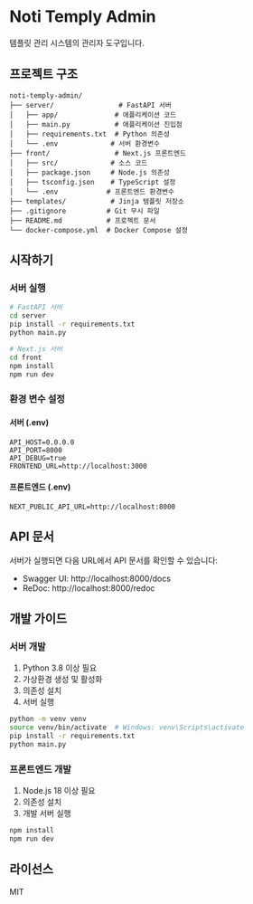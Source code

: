 # Noti Temply Admin

템플릿 관리 시스템의 관리자 도구입니다.

## 프로젝트 구조

```
noti-temply-admin/
├── server/                # FastAPI 서버
│   ├── app/              # 애플리케이션 코드
│   ├── main.py           # 애플리케이션 진입점
│   ├── requirements.txt  # Python 의존성
│   └── .env             # 서버 환경변수
├── front/                # Next.js 프론트엔드
│   ├── src/             # 소스 코드
│   ├── package.json     # Node.js 의존성
│   ├── tsconfig.json    # TypeScript 설정
│   └── .env            # 프론트엔드 환경변수
├── templates/           # Jinja 템플릿 저장소
├── .gitignore          # Git 무시 파일
├── README.md           # 프로젝트 문서
└── docker-compose.yml  # Docker Compose 설정
```

## 시작하기

### 서버 실행

```bash
# FastAPI 서버
cd server
pip install -r requirements.txt
python main.py

# Next.js 서버
cd front
npm install
npm run dev
```

### 환경 변수 설정

#### 서버 (.env)
```
API_HOST=0.0.0.0
API_PORT=8000
API_DEBUG=true
FRONTEND_URL=http://localhost:3000
```

#### 프론트엔드 (.env)
```
NEXT_PUBLIC_API_URL=http://localhost:8000
```

## API 문서

서버가 실행되면 다음 URL에서 API 문서를 확인할 수 있습니다:
- Swagger UI: http://localhost:8000/docs
- ReDoc: http://localhost:8000/redoc

## 개발 가이드

### 서버 개발

1. Python 3.8 이상 필요
2. 가상환경 생성 및 활성화
3. 의존성 설치
4. 서버 실행

```bash
python -m venv venv
source venv/bin/activate  # Windows: venv\Scripts\activate
pip install -r requirements.txt
python main.py
```

### 프론트엔드 개발

1. Node.js 18 이상 필요
2. 의존성 설치
3. 개발 서버 실행

```bash
npm install
npm run dev
```

## 라이선스

MIT 